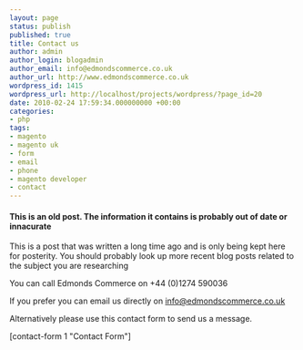 ```yaml
---
layout: page
status: publish
published: true
title: Contact us
author: admin
author_login: blogadmin
author_email: info@edmondscommerce.co.uk
author_url: http://www.edmondscommerce.co.uk
wordpress_id: 1415
wordpress_url: http://localhost/projects/wordpress/?page_id=20
date: 2010-02-24 17:59:34.000000000 +00:00
categories:
- php
tags:
- magento
- magento uk
- form
- email
- phone
- magento developer
- contact
---
```

<div class="oldpost"><h4>This is an old post. The information it contains is probably out of date or innacurate</h4>
<p>
This is a post that was written a long time ago and is only being kept here for posterity.
You should probably look up more recent blog posts related to the subject you are researching
</p>
</div>
You can call Edmonds Commerce on +44 (0)1274 590036

If you prefer you can email us directly on <a href="mailto:info@edmondscommerce.co.uk?subject=contact form" title="email us">info@edmondscommerce.co.uk</a>

Alternatively please use this contact form to send us a message.

[contact-form 1 "Contact Form"]
